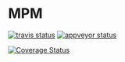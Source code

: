# MPM

[![travis status](https://travis-ci.org/KeitaNakamura/MPM.jl.svg?branch=master)](https://travis-ci.org/KeitaNakamura/MPM.jl)
[![appveyor status](https://ci.appveyor.com/api/projects/status/3sj2jfq4mrlf1tow/branch/master?svg=true)](https://ci.appveyor.com/project/KeitaNakamura/mpm-jl/branch/master)

[![Coverage Status](https://coveralls.io/repos/github/KeitaNakamura/MPM.jl/badge.svg?branch=master)](https://coveralls.io/github/KeitaNakamura/MPM.jl?branch=master)

